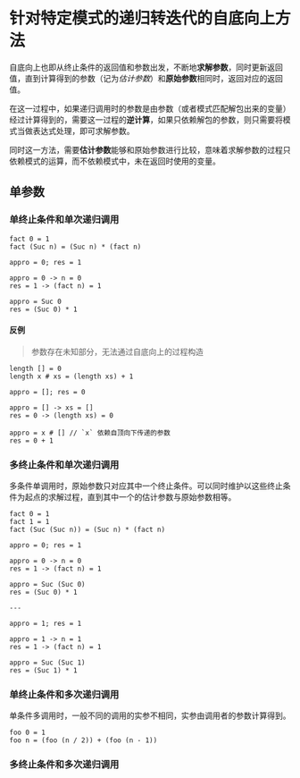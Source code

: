 # 针对特定模式的递归转迭代的自底向上方法

自底向上也即从终止条件的返回值和参数出发，不断地**求解参数**，同时更新返回值，直到计算得到的参数（记为*估计参数*）和**原始参数**相同时，返回对应的返回值。

在这一过程中，如果递归调用时的参数是由参数（或者模式匹配解包出来的变量）经过计算得到的，需要这一过程的**逆计算**，如果只依赖解包的参数，则只需要将模式当做表达式处理，即可求解参数。

同时这一方法，需要**估计参数**能够和原始参数进行比较，意味着求解参数的过程只依赖模式的运算，而不依赖模式中，未在返回时使用的变量。

## 单参数

### 单终止条件和单次递归调用

```
fact 0 = 1
fact (Suc n) = (Suc n) * (fact n)
```

```
appro = 0; res = 1

appro = 0 -> n = 0
res = 1 -> (fact n) = 1

appro = Suc 0
res = (Suc 0) * 1
```

#### 反例

> 参数存在未知部分，无法通过自底向上的过程构造

```
length [] = 0
length x # xs = (length xs) + 1
```

```
appro = []; res = 0

appro = [] -> xs = []
res = 0 -> (length xs) = 0

appro = x # [] // `x` 依赖自顶向下传递的参数
res = 0 + 1
```

### 多终止条件和单次递归调用

多条件单调用时，原始参数只对应其中一个终止条件。可以同时维护以这些终止条件为起点的求解过程，直到其中一个的估计参数与原始参数相等。

```
fact 0 = 1
fact 1 = 1
fact (Suc (Suc n)) = (Suc n) * (fact n)
```

```
appro = 0; res = 1

appro = 0 -> n = 0
res = 1 -> (fact n) = 1

appro = Suc (Suc 0)
res = (Suc 0) * 1

---

appro = 1; res = 1

appro = 1 -> n = 1
res = 1 -> (fact n) = 1

appro = Suc (Suc 1)
res = (Suc 1) * 1
```

### 单终止条件和多次递归调用

单条件多调用时，一般不同的调用的实参不相同，实参由调用者的参数计算得到。

```
foo 0 = 1
foo n = (foo (n / 2)) + (foo (n - 1))
```

### 多终止条件和多次递归调用
